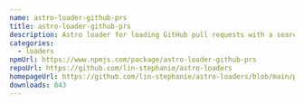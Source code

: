 ```yaml
---
name: astro-loader-github-prs
title: astro-loader-github-prs
description: Astro loader for loading GitHub pull requests with a search query.
categories:
  - loaders
npmUrl: https://www.npmjs.com/package/astro-loader-github-prs
repoUrl: https://github.com/lin-stephanie/astro-loaders
homepageUrl: https://github.com/lin-stephanie/astro-loaders/blob/main/packages/astro-loader-github-prs/
downloads: 843
---
```


